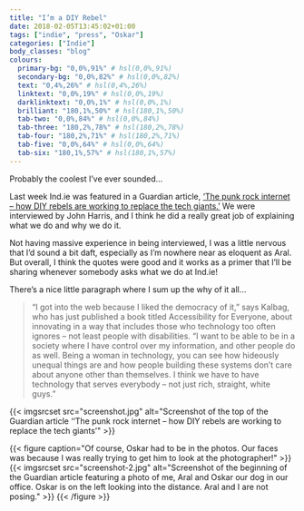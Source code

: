 ```yaml
---
title: "I’m a DIY Rebel"
date: 2018-02-05T13:45:02+01:00
tags: ["indie", "press", "Oskar"]
categories: ["Indie"]
body_classes: "blog"
colours:
  primary-bg: "0,0%,91%" # hsl(0,0%,91%)
  secondary-bg: "0,0%,82%" # hsl(0,0%,82%)
  text: "0,4%,26%" # hsl(0,4%,26%)
  linktext: "0,0%,19%" # hsl(0,0%,19%)
  darklinktext: "0,0%,1%" # hsl(0,0%,1%)
  brilliant: "180,1%,50%" # hsl(180,1%,50%)
  tab-two: "0,0%,84%" # hsl(0,0%,84%)
  tab-three: "180,2%,78%" # hsl(180,2%,78%)
  tab-four: "180,2%,71%" # hsl(180,2%,71%)
  tab-five: "0,0%,64%" # hsl(0,0%,64%)
  tab-six: "180,1%,57%" # hsl(180,1%,57%)
---
```


Probably the coolest I’ve ever sounded…

Last week Ind.ie was featured in a Guardian article, [‘The punk rock internet – how DIY ​​rebels ​are working to ​replace the tech giants.’](https://www.theguardian.com/technology/2018/feb/01/punk-rock-internet-diy-rebels-working-replace-tech-giants-snoopers-charter) We were interviewed by John Harris, and I think he did a really great job of explaining what we do and why we do it.

Not having massive experience in being interviewed, I was a little nervous that I’d sound a bit daft, especially as I’m nowhere near as eloquent as Aral. But overall, I think the quotes were good and it works as a primer that I’ll be sharing whenever somebody asks what we do at Ind.ie!

There’s a nice little paragraph where I sum up the why of it all…

> “I got into the web because I liked the democracy of it,” says Kalbag, who has just published a book titled Accessibility for Everyone, about innovating in a way that includes those who technology too often ignores – not least people with disabilities. “I want to be able to be in a society where I have control over my information, and other people do as well. Being a woman in technology, you can see how hideously unequal things are and how people building these systems don’t care about anyone other than themselves. I think we have to have technology that serves everybody – not just rich, straight, white guys.”

{{< imgsrcset src="screenshot.jpg" alt="Screenshot of the top of the Guardian article ‘‘The punk rock internet – how DIY ​​rebels ​are working to ​replace the tech giants’" >}}

{{< figure caption="Of course, Oskar had to be in the photos. Our faces was because I was really trying to get him to look at the photographer!" >}}
  {{< imgsrcset src="screenshot-2.jpg" alt="Screenshot of the beginning of the Guardian article featuring a photo of me, Aral and Oskar our dog in our office. Oskar is on the left looking into the distance. Aral and I are not posing." >}}
{{< /figure >}}
